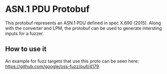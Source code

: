# ASN.1 PDU Protobuf
This protobuf represents an ASN.1 PDU defined in spec X.690 (2015). Along with the converter and LPM, the protobuf can be used to generate intersting inputs for a fuzzer.

## How to use it
An example for fuzz targets that use this proto can be seen here: https://github.com/google/oss-fuzz/pull/4179.
